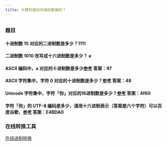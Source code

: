 ```yaml
---
title: 计算机是如何储存数据的？
---
```

##

### 题目
#### 十进制数 15 对应的二进制数是多少？1111
#### 二进制数 1010 改写成十六进制数是多少？ a
#### ASCII 编码中，a 对应的十进制数是多少[参考](http://pic.pimg.tw/isvincent/4b512eb611a6f.png?v=1263611574)  答案：97
#### ASCII 字符集中，字符 0 对应的十进制数是多少？[参考](http://pic.pimg.tw/isvincent/4b512eb611a6f.png?v=1263611574)    答案：48
#### Unicode 字符集中，字符「你」对应的16进制数是多少？[参考](http://tool.chinaz.com/tools/unicode.aspx)    答案：4f60
#### 字符「你」的 UTF-8 编码是多少，请用十六进制表示（答案是六个字符）可以百度谷歌，[参考](http://graphemica.com/%E4%BD%A0)  答案：E4BDA0

### 在线转换工具
[在线进制转换](https://www.sojson.com/hexconvert.html)

